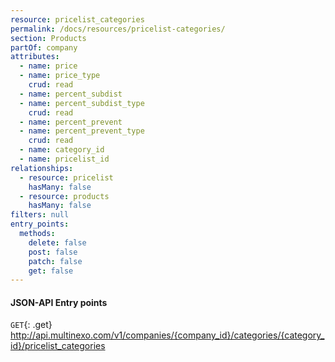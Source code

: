 ```yaml
---
resource: pricelist_categories
permalink: /docs/resources/pricelist-categories/
section: Products
partOf: company
attributes:
  - name: price
  - name: price_type
    crud: read
  - name: percent_subdist
  - name: percent_subdist_type
    crud: read
  - name: percent_prevent
  - name: percent_prevent_type
    crud: read
  - name: category_id
  - name: pricelist_id
relationships:
  - resource: pricelist
    hasMany: false
  - resource: products
    hasMany: false
filters: null
entry_points:
  methods:
    delete: false
    post: false
    patch: false
    get: false
---
```


#### JSON-API Entry points

`GET`{: .get} http://api.multinexo.com/v1/companies/{company_id}/categories/{category_id}/pricelist_categories
